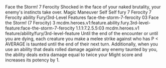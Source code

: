 <ability>
  <name>Face the Storm!</name>
  <cost>7 Ferocity</cost>
  <flavor>Shocked in the face of your naked brutality, your enemy&apos;s instincts take over.</flavor>
  <keywords>
    <keyword>Magic</keyword>
  </keywords>
  <type>Maneuver</type>
  <distance>Self</distance>
  <target>Self</target>
  <metadata>
    <class>fury</class>
    <cost>7 Ferocity</cost>
    <cost_amount>7</cost_amount>
    <cost_resource>Ferocity</cost_resource>
    <feature_type>ability</feature_type>
    <file_dpath>Fury/3rd-Level Features</file_dpath>
    <item_id>face-the-storm-7-ferocity</item_id>
    <item_index>03</item_index>
    <item_name>Face the Storm! (7 Ferocity)</item_name>
    <level>3</level>
    <scc>mcdm.heroes.v1:feature.ability.fury.3rd-level-feature:face-the-storm-7-ferocity</scc>
    <scdc>1.1.1:7.2.5.5:03</scdc>
    <source>mcdm.heroes.v1</source>
    <type>feature/ability/fury/3rd-level-feature</type>
  </metadata>
  <effects>
    <effect type="mundane">Until the end of the encounter or until you are dying, each creature you make a melee strike against who has P &lt; AVERAGE is taunted until the end of their next turn. Additionally, when you use an ability that deals rolled damage against any enemy taunted by you, the ability deals extra damage equal to twice your Might score and increases its potency by 1.</effect>
  </effects>
</ability>
